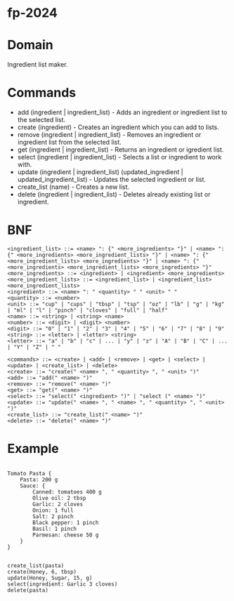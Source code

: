 # fp-2024

# Domain
Ingredient list maker. 

# Commands
 - add (ingredient | ingredient_list) - Adds an ingredient or ingredient list to the selected list.
 - create (ingredient) - Creates an ingredient which you can add to lists.
 - remove (ingredient | ingredient_list) - Removes an ingredient or ingredient list from the selected list.
 - get (ingredient | ingredient_list) - Returns an ingredient or igredient list.
 - select (ingredient | ingredient_list) - Selects a list or ingredient to work with.
 - update (ingredient | ingredient_list) (updated_ingredient | updated_ingredient_list) - Updates the selected ingredient or list.
 - create_list (name) - Creates a new list.
 - delete (ingredient | ingredient_list) - Deletes already existing list or ingredient.

# BNF
``` 
<ingredient_list> ::= <name> ": {" <more_ingredients> "}" | <name> ": {" <more_ingredients> <more_ingredient_lists> "}" | <name> ": {" <more_ingredient_lists> <more_ingredients> "}" | <name> ": {" <more_ingredients> <more_ingredient_lists> <more_ingredients> "}"
<more_ingredients> ::= <ingredient> | <ingredient> <more_ingredients>
<more_ingredient_lists> ::= <ingredient_list> | <ingredient_list> <more_ingredient_lists>
<ingredient> ::= <name> ": " <quantity> " " <unit> " "
<quantity> ::= <number>
<unit> ::= "cup" | "cups" | "tbsp" | "tsp" | "oz" | "lb" | "g" | "kg" | "ml" | "l" | "pinch" | "cloves" | "full" | "half"
<name> ::= <string> | <string> <name>
<number> ::= <digit> | <digit> <number>
<digit> ::= "0" | "1" | "2" | "3" | "4" | "5" | "6" | "7" | "8" | "9"
<string> ::= <letter> | <letter> <string>
<letter> ::= "a" | "b" | "c" | ... | "y" | "z" | "A" | "B" | "C" | ... | "Y" | "Z" | " "

<commands> ::= <create> | <add> | <remove> | <get> | <select> | <update> | <create_list> | <delete>
<create> ::= "create(" <name> ", " <quantity> ", " <unit> ")"
<add> ::= "add(" <name> ")"
<remove> ::= "remove(" <name> ")" 
<get> ::= "get(" <name> ")" 
<select> ::= "select(" <ingredient> ")" | "select (" <name> ")"
<update> ::= "update(" <name> ", " <name> ", " <quantity> ", " <unit> ")" 
<create_list> ::= "create_list(" <name> ")"
<delete> ::= "delete(" <name> ")"
```

# Example

```

Tomato Pasta {
    Pasta: 200 g
    Sauce: {
        Canned: tomatoes 400 g
        Olive oil: 2 tbsp
        Garlic: 2 cloves
        Onion: 1 full
        Salt: 2 pinch
        Black pepper: 1 pinch
        Basil: 1 pinch
        Parmesan: cheese 50 g
    }
}


create_list(pasta)
create(Honey, 6, tbsp)
update(Honey, Sugar, 15, g)
select(ingredient: Garlic 3 cloves)
delete(pasta)

```